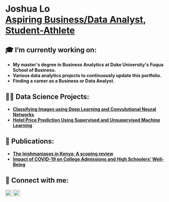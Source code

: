 <h1>Joshua Lo <br/><a href="https://github.com/joshmadakor1">Aspiring Business/Data Analyst</a>, <a href="https://www.youtube.com/c/joshmadakor">Student-Athlete</a></h1>

<h2>🎓 I’m currently working on: </h2>

  - <b>My master's degree in Business Analytics at Duke University's Fuqua School of Business. </b>
  - <b>Various data analytics projects to continuously update this portfolio. </b>
  - <b>Finding a career as a Business or Data Analyst. </b>


<h2>👨‍💻 Data Science Projects:</h2>

- <b>[Classifying Images using Deep Learning and Convulutional Neural Networks](https://github.com/joshuahlo/Deep-Learning-CNN)</b>
- <b>[Hotel Price Prediction Using Supervised and Unsupervised Machine Learning](https://github.com/joshuahlo/HotelPricePrediction)</b>


<h2>📕 Publications:</h2>

- <b>[The leishmaniases in Kenya: A scoping review](https://journals.plos.org/plosntds/article?id=10.1371/journal.pntd.0011358)</b>
- <b>[Impact of COVID-19 on College Admissions and High Schoolers’ Well-Being](https://ww2.amstat.org/meetings/proceedings/2021/data/assets/pdf/1913750.pdf)</b>


<h2> 🤳 Connect with me:</h2>

[<img align="left" alt="JoshMadakor | Gmail" width="22px" src="https://cdn.jsdelivr.net/npm/simple-icons@v3/icons/gmail.svg" />][gmail]
[<img align="left" alt="JoshMadakor | LinkedIn" width="22px" src="https://cdn.jsdelivr.net/npm/simple-icons@v3/icons/linkedin.svg" />][linkedin]

[gmail]: josh.hklo@gmail.com
[linkedin]: https://linkedin.com/in/joshuahlo/

<!--
**joshmadakor1/joshmadakor1** is a ✨ _special_ ✨ repository because its `README.md` (this file) appears on your GitHub profile.

Here are some ideas to get you started:

- 🔭 I’m currently working on ...
- 🌱 I’m currently learning ...
- 👯 I’m looking to collaborate on ...
- 🤔 I’m looking for help with ...
- 💬 Ask me about ...
- 📫 How to reach me: ...
- 😄 Pronouns: ...
- ⚡ Fun fact: ...
-->
